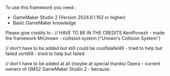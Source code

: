 To use this framework you need :
- GameMaker Studio 2 (Version 2024.6.1.162 or higher)
- Basic GameMaker knowledge

Please give credits to :
// HAVE TO BE IN THE CREDITS
KeniPonezh - made the framework
MrUnown - collision system ("Unown's Collision System")

// don't have to be added but still could be
coolfalafel46 - tried to help but failed
vorti69 - tried to help but failed

// don't have to be added at all (maybe at special thanks)
Opera - current owners of GMS2
GameMaker Studio 2 - because.
